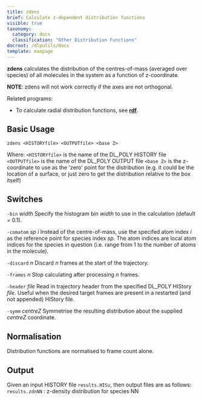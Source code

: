 ```yaml
---
title: zdens
brief: Calculate z-dependent distribution functions
visible: true
taxonomy:
  category: docs
  classification: "Other Distribution Functions"
docroot: /dlputils/docs
template: manpage
---
```


**zdens** calculates the distribution of the centres-of-mass (averaged over species) of all molecules in the system as a function of z-coordinate.

**NOTE**: zdens will not work correctly if the axes are not orthogonal.

Related programs:
+ To calculate radial distribution functions, see [**rdf**](/dlputils/docs/rdf).

## Basic Usage

```
zdens <HISTORYfile> <OUTPUTfile> <base Z>
```

Where:
`<HISTORYfile>` is the name of the DL_POLY HISTORY file
`<OUTPUTfile>` is the name of the DL_POLY OUTPUT file
`<base Z>` is the z-coordinate to use as the 'zero' point for the distribution (e.g. it could be the location of a surface, or just zero to get the distribution relative to the box itself)

## Switches

`-bin` _width_
Specify the histogram bin _width_ to use in the calculation (default = 0.1).

`-comatom` _sp_ _i_
Instead of the centre-of-mass, use the specifed atom index _i_ as the reference point for species index _sp_. The atom indices are local atom indices for the species in question (i.e. range from 1 to the number of atoms in the molecule).

`-discard` _n_
Discard _n_ frames at the start of the trajectory.

`-frames` _n_
Stop calculating after processing _n_ frames.

`-header` _file_
Read in trajectory header from the specified DL_POLY HIStory _file_. Useful when the desired target frames are present in a restarted (and not appended) HIStory file.

`-symm` _centreZ_
Symmetrise the resulting distribution about the supplied _centreZ_ coordinate.

## Normalisation

Distribution functions are normalised to frame count alone.

## Output

Given an input HISTORY file `results.HISu`, then output files are as follows:
`results.zdnNN` : z-density distribution for species NN


